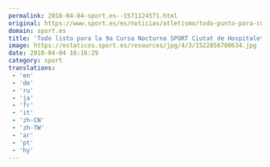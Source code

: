 ```yaml
---
permalink: 2018-04-04-sport.es--1571124571.html
original: https://www.sport.es/es/noticias/atletismo/todo-punto-para-cursa-nocturna-sport-ciutat-lhospitalet-6734750?utm_source=rss-noticias&utm_medium=feed&utm_campaign=atletismo
domain: sport.es
title: 'Todo listo para la 9a Cursa Nocturna SPORT Ciutat de Hospitalet'
image: https://estaticos.sport.es/resources/jpg/4/3/1522856780634.jpg
date: 2018-04-04 16:16:29
category: sport
translations: 
 - 'en'
 - 'de'
 - 'ru'
 - 'ja'
 - 'fr'
 - 'it'
 - 'zh-CN'
 - 'zh-TW'
 - 'ar'
 - 'pt'
 - 'hy'
---
```


